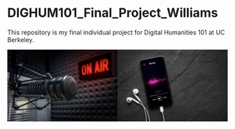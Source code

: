 # DIGHUM101_Final_Project_Williams
This repository is my final individual project for Digital Humanities 101 at UC Berkeley. 

![Radio Streaming Percent Match](header.jpg) 
